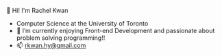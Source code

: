 👋 Hi! I'm Rachel Kwan

- Computer Science at the University of Toronto
- 🌱 I’m currently enjoying Front-end Development and passionate about problem solving programming!!
- 📫 rkwan.hy@gmail.com

<!---
rkwan05/rkwan05 is a ✨ special ✨ repository because its `README.md` (this file) appears on your GitHub profile.
You can click the Preview link to take a look at your changes.
--->
